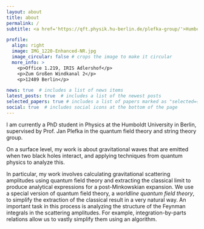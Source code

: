 ```yaml
---
layout: about
title: about
permalink: /
subtitle: <a href='https://qft.physik.hu-berlin.de/plefka-group/'>Humboldt Universität zu Berlin</a>.

profile:
  align: right
  image: IMG_1220-Enhanced-NR.jpg
  image_circular: false # crops the image to make it circular
  more_info: >
    <p>Office 1.219, IRIS Adlershof</p>
    <p>Zum Großen Windkanal 2</p>
    <p>12489 Berlin</p>

news: true  # includes a list of news items
latest_posts: true  # includes a list of the newest posts
selected_papers: true # includes a list of papers marked as "selected={true}"
social: true  # includes social icons at the bottom of the page
---
```


I am currently a PhD student in Physics at the Humboldt University in Berlin, supervised by Prof. Jan Plefka in the quantum field theory and string theory group. 

On a surface level, my work is about gravitational waves that are emitted when two black holes interact, and applying techniques from quantum physics to analyze this.

In particular, my work involves calculating gravitational scattering amplitudes using quantum field theory and extracting the classical limit to produce analytical expressions for a post-Minkowskian expansion. We use a special version of quantum field theory, a *worldline quantum field theory*, to simplify the extraction of the classical result in a very natural way. An important task in this process is analyzing the structure of the Feynman integrals in the scattering amplitudes. For example, integration-by-parts relations allow us to vastly simplify them using an algorithm. 
